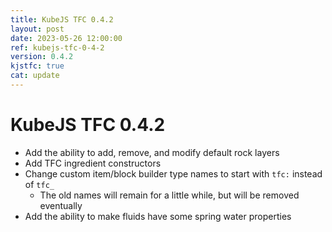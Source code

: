 ```yaml
---
title: KubeJS TFC 0.4.2
layout: post
date: 2023-05-26 12:00:00
ref: kubejs-tfc-0-4-2
version: 0.4.2
kjstfc: true
cat: update
---
```


# KubeJS TFC 0.4.2

- Add the ability to add, remove, and modify default rock layers
- Add TFC ingredient constructors
- Change custom item/block builder type names to start with `tfc:` instead of `tfc_`
    - The old names will remain for a little while, but will be removed eventually
- Add the ability to make fluids have some spring water properties
